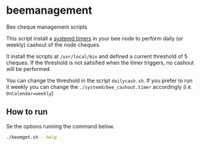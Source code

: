# beemanagement

Bee cheque management scripts

This script install a [systemd timers](https://wiki.archlinux.org/index.php/Systemd/timers) in your bee node to perform daily (or weekly) cashout of the node cheques.

It install the scripts at `/usr/local/bin` and defined a current threshold of 5 cheques. If the threshold is not satisfied when the timer triggers, no cashout will be performed.

You can change the threshold in the script `dailycash.sh`. If you prefer to run it weekly you can change the `./systemd/bee_cashout.timer` accordingly (i.e. `OnCalendar=weekly`)

## How to run

Se the options running the command below.
```sh
./beemgmt.sh --help
```
